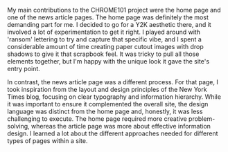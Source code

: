 My main contributions to the CHROME101 project were the home page and one of the news article pages. The home page was definitely the most demanding part for me. I decided to go for a Y2K aesthetic there, and it involved a lot of experimentation to get it right. I played around with 'ransom' lettering to try and capture that specific vibe, and I spent a considerable amount of time creating paper cutout images with drop shadows to give it that scrapbook feel. It was tricky to pull all those elements together, but I'm happy with the unique look it gave the site's entry point.

In contrast, the news article page was a different process. For that page, I took inspiration from the layout and design principles of the New York Times blog, focusing on clear typography and information hierarchy. While it was important to ensure it complemented the overall site, the design language was distinct from the home page and, honestly, it was less challenging to execute. The home page required more creative problem-solving, whereas the article page was more about effective information design. I learned a lot about the different approaches needed for different types of pages within a site.